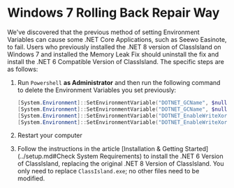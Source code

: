 # Windows 7 Rolling Back Repair Way

We've discovered that the previous method of setting Environment Variables can cause some .NET Core Applications, such as Seewo Easinote, to fail. Users who previously installed the .NET 8 version of ClassIsland on Windows 7 and installed the Memory Leak Fix should uninstall the fix and install the .NET 6 Compatible Version of ClassIsland.
The specific steps are as follows:

1. Run `Powershell` **as Administrator** and then run the following command to delete the Environment Variables you set previously:

    ``` powershell
    [System.Environment]::SetEnvironmentVariable("DOTNET_GCName", $null, "User")
    [System.Environment]::SetEnvironmentVariable("DOTNET_GCName", $null, "Machine")
    [System.Environment]::SetEnvironmentVariable("DOTNET_EnableWriteXorExecute", $null, "User")
    [System.Environment]::SetEnvironmentVariable("DOTNET_EnableWriteXorExecute", $null, "Machine")
    ```

2. Restart your computer

3. Follow the instructions in the article [Installation & Getting Started](../setup.md#Check System Requirements) to install the .NET 6 Version of ClassIsland, replacing the original .NET 8 Version of ClassIsland. You only need to replace `ClassIsland.exe`; no other files need to be modified.


